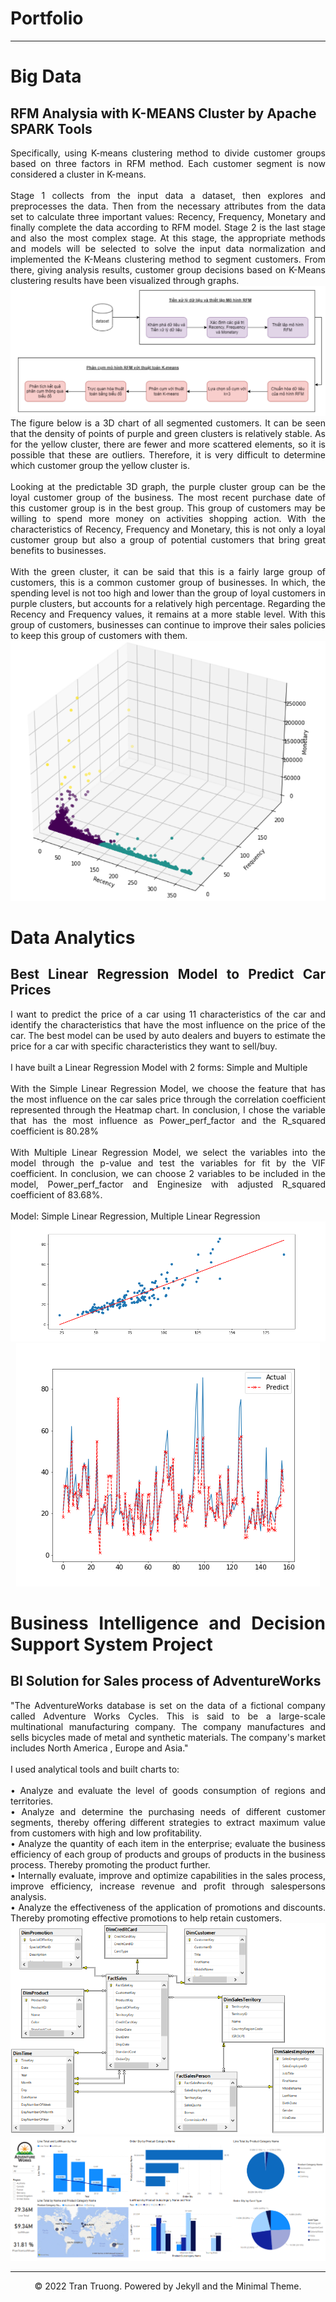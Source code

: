 # Portfolio
---
<h1>Big Data</h1>

<h2> RFM Analysia with K-MEANS Cluster by Apache SPARK Tools</h2>

<div style="text-align: justify"> 
Specifically, using K-means clustering method to divide customer groups based on three factors in RFM method. Each customer segment is now considered a cluster in K-means. <br>
<br> Stage 1 collects from the input data a dataset, then explores and preprocesses the data. Then from the necessary attributes from the data set to calculate three important values: Recency, Frequency, Monetary and finally complete the data according to RFM model. Stage 2 is the last stage and also the most complex stage. At this stage, the appropriate methods and models will be selected to solve the input data normalization and implemented the K-Means clustering method to segment customers. From there, giving analysis results, customer group decisions based on K-Means clustering results have been visualized through graphs. <br>
</div>

<center><img src="assets/img/RFM_Model.png"/></center>
<div style="text-align: justify"> 
The figure below is a 3D chart of all segmented customers. It can be seen that the density of points of purple and green clusters is relatively stable. As for the yellow cluster, there are fewer and more scattered elements, so it is possible that these are outliers. Therefore, it is very difficult to determine which customer group the yellow cluster is. <br> <br>
Looking at the predictable 3D graph, the purple cluster group can be the loyal customer group of the business. The most recent purchase date of this customer group is in the best group. This group of customers may be willing to spend more money on activities
shopping action. With the characteristics of Recency, Frequency and Monetary, this is not only a loyal customer group but also a group of potential customers that bring great benefits to businesses. <br> <br>
With the green cluster, it can be said that this is a fairly large group of customers, this is a common customer group of businesses. In which, the spending level is not too high and lower than the group of loyal customers in purple clusters, but accounts for a relatively high percentage. Regarding the Recency and Frequency values, it remains at a more stable level. With this group of customers, businesses can continue to improve their sales policies to keep this group of customers with them. <br>
<center><img src="assets/img/RFM.PNG"/></center>


<h1>Data Analytics</h1>

<h2> Best Linear Regression Model to Predict Car Prices </h2>

<!-- [![Simple](https://img.shields.io/badge/Simple_Model-lightskyblue?logo=Python)](https://github.com/TruongBaoTran810/Simple-Linear-Regression-Project/blob/main/simple-linear-regression-by-python.ipynb)
[![Multiple](https://img.shields.io/badge/Multiple_Model-lightskyblue?logo=Python)](https://github.com/TruongBaoTran810/Multiple-Linear-Regression/blob/main/multiple-linear-regression-by-python.ipynb)
[![Report](https://img.shields.io/badge/PDF-Report-red?logo=PDF)](https://github.com/TruongBaoTran810/Multiple-Linear-Regression/blob/main/LinearRegression.pdf)
 -->

<div style="text-align: justify"> I want to predict the price of a car using 11 characteristics of the car and identify the characteristics that have the most influence on the price of the car. The best model can be used by auto dealers and buyers to estimate the price for a car with specific characteristics they want to sell/buy.
<br> <br>
I have built a Linear Regression Model with 2 forms: Simple and Multiple <br> <br>
With the Simple Linear Regression Model, we choose the feature that has the most influence on the car sales price through the correlation coefficient represented through the Heatmap chart. In conclusion, I chose the variable that has the most influence as Power_perf_factor and the R_squared coefficient is 80.28% <br> <br>
With Multiple Linear Regression Model, we select the variables into the model through the p-value and test the variables for fit by the VIF coefficient. In conclusion, we can choose 2 variables to be included in the model, Power_perf_factor and Enginesize with adjusted R_squared coefficient of 83.68%.
<br> <br>
Model: Simple Linear Regression, Multiple Linear Regression
<br>
</div>
<center><img src="assets/img/simple_linear_regression.png"/></center>
<center><img src="assets/img/multiple_linear_regression.png"/></center>


<h1> Business Intelligence and Decision Support System Project </h1>

<h2> BI Solution for Sales process of AdventureWorks </h2>

<!-- [![Presentation](https://img.shields.io/badge/Presentation-salmon?)]([https://github.com/TruongBaoTran810/BI-Solution-for-Sales-proces-of-AdventureWorks/blob/main/BI_Solution_Presentation.pdf](https://github.com/TruongBaoTran810/BI-Solution-for-Sales-proces-of-AdventureWorks/blob/main/BI_Solution_Presentation.pdf))
[![Report](https://img.shields.io/badge/PDF-Report-red?logo=PDF)](https://github.com/TruongBaoTran810/BI-Solution-for-Sales-proces-of-AdventureWorks/blob/main/BI_Solution_Report.pdf)
 -->
<div style="text-align: justify"> "The AdventureWorks database is set on the data of a fictional company called Adventure Works Cycles. This is said to be a large-scale multinational manufacturing company. The company manufactures and sells bicycles made of metal and synthetic materials. The company's market includes North America , Europe and Asia." <br> <br>
I used analytical tools and built charts to: <br> <br>
• Analyze and evaluate the level of goods consumption of regions and territories. <br>
• Analyze and determine the purchasing needs of different customer segments, thereby offering different strategies to extract maximum value from customers with high and low profitability. <br>
• Analyze the quantity of each item in the enterprise; evaluate the business efficiency of each group of products and groups of products in the business process. Thereby promoting the product further. <br>
• Internally evaluate, improve and optimize capabilities in the sales process, improve efficiency, increase revenue and profit through salespersons analysis. <br>
• Analyze the effectiveness of the application of promotions and discounts. Thereby promoting effective promotions to help retain customers. 
<br>

</div>

<center><img src="assets/img/datawarehouse.png"/></center>
<center><img src="assets/img/report.png"/></center>

---
<center>© 2022 Tran Truong. Powered by Jekyll and the Minimal Theme.</center>





<!-- Remove above link if you don't want to attibute -->
